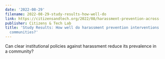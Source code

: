 ```yaml
---
date: '2022-08-29'
filename: 2022-08-29-study-results-how-well-do
link: https://citizensandtech.org/2022/08/harassment-prevention-across-communities/
publisher: Citizens & Tech Lab
title: 'Study Results: How well do harassment prevention interventions transfer between
  communities?'
---
```


Can clear institutional policies against harassment reduce its prevalence in a community?